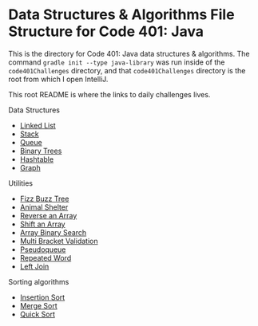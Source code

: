 # Data Structures & Algorithms File Structure for Code 401: Java

This is the directory for Code 401: Java data structures & algorithms. The command `gradle init --type java-library` was run inside of the `code401Challenges` directory, and that `code401Challenges` directory is the root from which I open IntelliJ.

This root README is where the links to daily challenges lives.

Data Structures
* [Linked List](./readmes/linkedList.md)
* [Stack](./readmes/stack.md)
* [Queue](./readmes/queue.md)
* [Binary Trees](./readmes/tree.md)
* [Hashtable](./readmes/hashtable.md)
* [Graph](./readmes/graph.md)

Utilities
* [Fizz Buzz Tree](./readmes/FizzBuzzTree.md)
* [Animal Shelter](./readmes/animalShelter.md)
* [Reverse an Array](./readmes/reverseArray.md)
* [Shift an Array](./readmes/arrayShift.md)
* [Array Binary Search](./readmes/binarySearch.md)
* [Multi Bracket Validation](./readmes/multiBracketValidation.md)
* [Pseudoqueue](./readmes/pseudoQueue.md)
* [Repeated Word](./readmes/repeatedword.md)
* [Left Join](./readmes/leftjoin.md)

Sorting algorithms
* [Insertion Sort](./readmes/insertionSort.md)
* [Merge Sort](./readmes/mergesort.md)
* [Quick Sort](./readmes/quicksort.md)